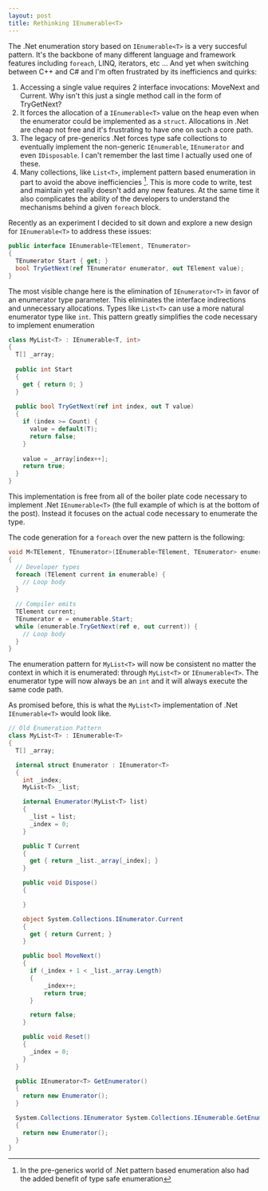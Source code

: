 ```yaml
---
layout: post
title: Rethinking IEnumerable<T> 
---
```


The .Net enumeration story based on `IEnumerable<T>` is a very succesful pattern.  It's the backbone of many different language and framework features including `foreach`, LINQ, iterators, etc ...  And yet when switching between C++ and C# and I'm often frustrated by its inefficiencs and quirks: 

1. Accessing a single value requires 2 interface invocations: MoveNext and Current.  Why isn't this just a single method call in the form of TryGetNext? 
2. It forces the allocation of a `IEnumerable<T>` value on the heap even when the enumerator could be implemented as a `struct`.  Allocations in .Net are cheap not free and it's frustrating to have one on such a core path. 
3. The legacy of pre-generics .Net forces type safe collections to eventually implement the non-generic `IEnumerable`, `IEnumerator` and even `IDisposable`.  I can't remember the last time I actually used one of these.  
4. Many collections, like `List<T>`, implement pattern based enumeration in part to avoid the above inefficiencies [^1]. This is more code to write, test and maintain yet really doesn't add any new features.  At the same time it also complicates the ability of the developers to understand the mechanisms behind a given `foreach` block.  

Recently as an experiment I decided to sit down and explore a new design for `IEnumerable<T>` to address these issues: 

``` csharp
public interface IEnumerable<TElement, TEnumerator>
{
  TEnumerator Start { get; } 
  bool TryGetNext(ref TEnumerator enumerator, out TElement value);
}
```

The most visible change here is the elimination of `IEnumerator<T>` in favor of an enumerator type parameter.  This eliminates the interface indirections and unnecessary allocations.  Types like `List<T>` can use a more natural enumerator type like `int`.  This pattern greatly simplifies the code necessary to implement enumeration 

``` csharp
class MyList<T> : IEnumerable<T, int>
{
  T[] _array;
  
  public int Start 
  { 
    get { return 0; } 
  }
  
  public bool TryGetNext(ref int index, out T value)
  {
    if (index >= Count) { 
      value = default(T);
      return false;
    }
    
    value = _array[index++];
    return true;
  }
}
```

This implementation is free from all of the boiler plate code necessary to implement .Net `IEnumerable<T>` (the full example of which is at the bottom of the post).  Instead it focuses on the actual code necessary to enumerate the type. 

The code generation for a `foreach` over the new pattern is the following:

``` csharp
void M<TElement, TEnumerator>(IEnumerable<TElement, TEnumerator> enumerable)
{
  // Developer types 
  foreach (TElement current in enumerable) {
    // Loop body
  }
  
  // Compiler emits 
  TElement current;
  TEnumerator e = enumerable.Start;
  while (enumerable.TryGetNext(ref e, out current)) {
    // Loop body 
  }
}
```

The enumeration pattern for `MyList<T>` will now be consistent no matter the context in which it is enumerated: through `MyList<T>` or `IEnumerable<T>`.  The enumerator type will now always be an `int` and it will always execute the same code path.  


As promised before, this is what the `MyList<T>` implementation of .Net `IEnumerable<T>` would look like.  

``` csharp
// Old Enumeration Pattern 
class MyList<T> : IEnumerable<T>
{
  T[] _array;

  internal struct Enumerator : IEnumerator<T>
  {
    int _index;
    MyList<T> _list;

    internal Enumerator(MyList<T> list)
    {
      _list = list;
      _index = 0;
    }

    public T Current
    {
      get { return _list._array[_index]; }
    }

    public void Dispose()
    {

    }

    object System.Collections.IEnumerator.Current
    {
      get { return Current; }
    }

    public bool MoveNext()
    {
      if (_index + 1 < _list._array.Length)
      {
          _index++;
          return true;
      }

      return false;
    }

    public void Reset()
    {
      _index = 0;
    }
  }

  public IEnumerator<T> GetEnumerator()
  {
    return new Enumerator();
  }

  System.Collections.IEnumerator System.Collections.IEnumerable.GetEnumerator()
  {
    return new Enumerator();
  }
}

```



[^1]: In the pre-generics world of .Net pattern based enumeration also had the added benefit of type safe enumeration 

